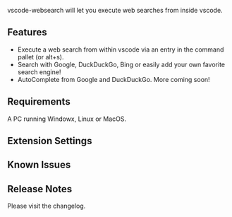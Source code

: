 vscode-websearch will let you execute web searches from inside vscode.

## Features

- Execute a web search from within vscode via an entry in the command pallet (or alt+s).
- Search with Google, DuckDuckGo, Bing or easily add your own favorite search engine!
- AutoComplete from Google and DuckDuckGo. More coming soon!

## Requirements

A PC running Windowx, Linux or MacOS.

## Extension Settings



## Known Issues



## Release Notes

Please visit the changelog.
